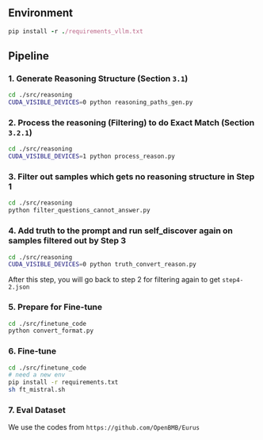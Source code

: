 ## Environment
```ruby
pip install -r ./requirements_vllm.txt
```

## Pipeline
### 1. Generate Reasoning Structure (Section `3.1`)

```bash
cd ./src/reasoning
CUDA_VISIBLE_DEVICES=0 python reasoning_paths_gen.py
```

### 2. Process the reasoning (Filtering) to do Exact Match (Section `3.2.1`)

```bash
cd ./src/reasoning
CUDA_VISIBLE_DEVICES=1 python process_reason.py
```

### 3. Filter out samples which gets no reasoning structure in Step 1

```bash
cd ./src/reasoning
python filter_questions_cannot_answer.py
```

### 4. Add truth to the prompt and run self_discover again on samples filtered out by Step 3

```bash
cd ./src/reasoning
CUDA_VISIBLE_DEVICES=0 python truth_convert_reason.py
```
After this step, you will go back to step 2 for filtering again to get `step4-2.json`

### 5. Prepare for Fine-tune 

```bash
cd ./src/finetune_code
python convert_format.py
```

### 6. Fine-tune 

```bash
cd ./src/finetune_code
# need a new env
pip install -r requirements.txt
sh ft_mistral.sh
```

### 7. Eval Dataset

We use the codes from `https://github.com/OpenBMB/Eurus`